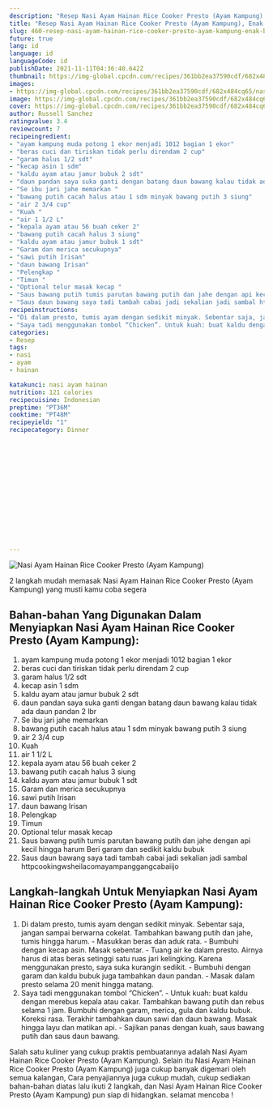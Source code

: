 ```yaml
---
description: "Resep Nasi Ayam Hainan Rice Cooker Presto (Ayam Kampung), Enak Banget"
title: "Resep Nasi Ayam Hainan Rice Cooker Presto (Ayam Kampung), Enak Banget"
slug: 460-resep-nasi-ayam-hainan-rice-cooker-presto-ayam-kampung-enak-banget
future: true
lang: id
language: id
languageCode: id
publishDate: 2021-11-11T04:36:40.642Z 
thumbnail: https://img-global.cpcdn.com/recipes/361bb2ea37590cdf/682x484cq65/nasi-ayam-hainan-rice-cooker-presto-ayam-kampung-foto-resep-utama.webp
images:
- https://img-global.cpcdn.com/recipes/361bb2ea37590cdf/682x484cq65/nasi-ayam-hainan-rice-cooker-presto-ayam-kampung-foto-resep-utama.webp
image: https://img-global.cpcdn.com/recipes/361bb2ea37590cdf/682x484cq65/nasi-ayam-hainan-rice-cooker-presto-ayam-kampung-foto-resep-utama.webp
cover: https://img-global.cpcdn.com/recipes/361bb2ea37590cdf/682x484cq65/nasi-ayam-hainan-rice-cooker-presto-ayam-kampung-foto-resep-utama.webp
author: Russell Sanchez
ratingvalue: 3.4
reviewcount: 7
recipeingredient:
- "ayam kampung muda potong 1 ekor menjadi 1012 bagian 1 ekor"
- "beras cuci dan tiriskan tidak perlu direndam 2 cup"
- "garam halus 1/2 sdt"
- "kecap asin 1 sdm"
- "kaldu ayam atau jamur bubuk 2 sdt"
- "daun pandan saya suka ganti dengan batang daun bawang kalau tidak ada daun pandan 2 lbr"
- "Se ibu jari jahe memarkan "
- "bawang putih cacah halus atau 1 sdm minyak bawang putih 3 siung"
- "air 2 3/4 cup"
- "Kuah "
- "air 1 1/2 L"
- "kepala ayam atau 56 buah ceker 2"
- "bawang putih cacah halus 3 siung"
- "kaldu ayam atau jamur bubuk 1 sdt"
- "Garam dan merica secukupnya"
- "sawi putih Irisan"
- "daun bawang Irisan"
- "Pelengkap "
- "Timun "
- "Optional telur masak kecap "
- "Saus bawang putih tumis parutan bawang putih dan jahe dengan api kecil hingga harum Beri garam dan sedikit kaldu bubuk "
- "Saus daun bawang saya tadi tambah cabai jadi sekalian jadi sambal httpcookingwsheilacomayampanggangcabaiijo "
recipeinstructions:
- "Di dalam presto, tumis ayam dengan sedikit minyak. Sebentar saja, jangan sampai berwarna cokelat. Tambahkan bawang putih dan jahe, tumis hingga harum. Masukkan beras dan aduk rata. Bumbuhi dengan kecap asin. Masak sebentar. Tuang air ke dalam presto. Airnya harus di atas beras setinggi satu ruas jari kelingking. Karena menggunakan presto, saya suka kurangin sedikit. Bumbuhi dengan garam dan kaldu bubuk juga tambahkan daun pandan. Masak dalam presto selama 20 menit hingga matang."
- "Saya tadi menggunakan tombol “Chicken”. Untuk kuah: buat kaldu dengan merebus kepala atau cakar. Tambahkan bawang putih dan rebus selama 1 jam. Bumbuhi dengan garam, merica, gula dan kaldu bubuk. Koreksi rasa. Terakhir tambahkan daun sawi dan daun bawang. Masak hingga layu dan matikan api. Sajikan panas dengan kuah, saus bawang putih dan saus daun bawang."
categories:
- Resep
tags:
- nasi
- ayam
- hainan

katakunci: nasi ayam hainan 
nutrition: 121 calories
recipecuisine: Indonesian
preptime: "PT36M"
cooktime: "PT48M"
recipeyield: "1"
recipecategory: Dinner


     
    
    
    
    
    
    
    
    
    
    
      
    
---
```



![Nasi Ayam Hainan Rice Cooker Presto (Ayam Kampung)](https://img-global.cpcdn.com/recipes/361bb2ea37590cdf/682x484cq65/nasi-ayam-hainan-rice-cooker-presto-ayam-kampung-foto-resep-utama.webp)

2 langkah mudah memasak  Nasi Ayam Hainan Rice Cooker Presto (Ayam Kampung) yang musti kamu coba segera

<!--inarticleads1-->

## Bahan-bahan Yang Digunakan Dalam Menyiapkan Nasi Ayam Hainan Rice Cooker Presto (Ayam Kampung):

1. ayam kampung muda potong 1 ekor menjadi 1012 bagian 1 ekor
1. beras cuci dan tiriskan tidak perlu direndam 2 cup
1. garam halus 1/2 sdt
1. kecap asin 1 sdm
1. kaldu ayam atau jamur bubuk 2 sdt
1. daun pandan saya suka ganti dengan batang daun bawang kalau tidak ada daun pandan 2 lbr
1. Se ibu jari jahe memarkan 
1. bawang putih cacah halus atau 1 sdm minyak bawang putih 3 siung
1. air 2 3/4 cup
1. Kuah 
1. air 1 1/2 L
1. kepala ayam atau 56 buah ceker 2
1. bawang putih cacah halus 3 siung
1. kaldu ayam atau jamur bubuk 1 sdt
1. Garam dan merica secukupnya
1. sawi putih Irisan
1. daun bawang Irisan
1. Pelengkap 
1. Timun 
1. Optional telur masak kecap 
1. Saus bawang putih tumis parutan bawang putih dan jahe dengan api kecil hingga harum Beri garam dan sedikit kaldu bubuk 
1. Saus daun bawang saya tadi tambah cabai jadi sekalian jadi sambal httpcookingwsheilacomayampanggangcabaiijo 



<!--inarticleads2-->

## Langkah-langkah Untuk Menyiapkan Nasi Ayam Hainan Rice Cooker Presto (Ayam Kampung):

1. Di dalam presto, tumis ayam dengan sedikit minyak. Sebentar saja, jangan sampai berwarna cokelat. Tambahkan bawang putih dan jahe, tumis hingga harum. - Masukkan beras dan aduk rata. - Bumbuhi dengan kecap asin. Masak sebentar. - Tuang air ke dalam presto. Airnya harus di atas beras setinggi satu ruas jari kelingking. Karena menggunakan presto, saya suka kurangin sedikit. - Bumbuhi dengan garam dan kaldu bubuk juga tambahkan daun pandan. - Masak dalam presto selama 20 menit hingga matang.
1. Saya tadi menggunakan tombol “Chicken”. - Untuk kuah: buat kaldu dengan merebus kepala atau cakar. Tambahkan bawang putih dan rebus selama 1 jam. Bumbuhi dengan garam, merica, gula dan kaldu bubuk. Koreksi rasa. Terakhir tambahkan daun sawi dan daun bawang. Masak hingga layu dan matikan api. - Sajikan panas dengan kuah, saus bawang putih dan saus daun bawang.




Salah satu kuliner yang cukup praktis pembuatannya adalah  Nasi Ayam Hainan Rice Cooker Presto (Ayam Kampung). Selain itu  Nasi Ayam Hainan Rice Cooker Presto (Ayam Kampung)  juga cukup banyak digemari oleh semua kalangan, Cara penyajiannya juga cukup mudah, cukup sediakan bahan-bahan diatas lalu ikuti 2 langkah, dan  Nasi Ayam Hainan Rice Cooker Presto (Ayam Kampung)  pun siap di hidangkan. selamat mencoba !
